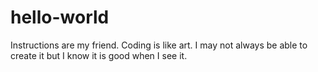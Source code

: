 # hello-world
Instructions are my friend. 
Coding is like art. I may not always be able to create it but I know it is good when I see it.
